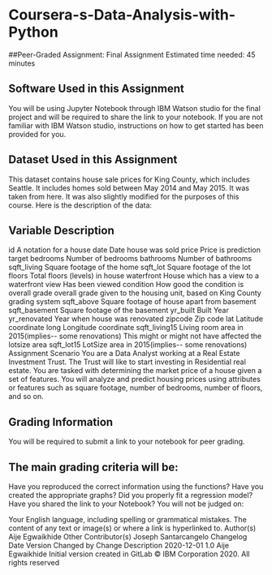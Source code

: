 # Coursera-s-Data-Analysis-with-Python

##Peer-Graded Assignment: Final Assignment
Estimated time needed: 45 minutes



## Software Used in this Assignment
You will be using Jupyter Notebook through IBM Watson studio for the final project and will be required to share the link to your notebook. If you are not familiar with IBM Watson studio, instructions on how to get started has been provided for you.

## Dataset Used in this Assignment
This dataset contains house sale prices for King County, which includes Seattle. It includes homes sold between May 2014 and May 2015. It was taken from here. It was also slightly modified for the purposes of this course. Here is the description of the data:

## Variable	Description
id	A notation for a house
date	Date house was sold
price	Price is prediction target
bedrooms	Number of bedrooms
bathrooms	Number of bathrooms
sqft_living	Square footage of the home
sqft_lot	Square footage of the lot
floors	Total floors (levels) in house
waterfront	House which has a view to a waterfront
view	Has been viewed
condition	How good the condition is overall
grade	overall grade given to the housing unit, based on King County grading system
sqft_above	Square footage of house apart from basement
sqft_basement	Square footage of the basement
yr_built	Built Year
yr_renovated	Year when house was renovated
zipcode	Zip code
lat	Latitude coordinate
long	Longitude coordinate
sqft_living15	Living room area in 2015(implies-- some renovations) This might or might not have affected the lotsize area
sqft_lot15	LotSize area in 2015(implies-- some renovations)
Assignment Scenario
You are a Data Analyst working at a Real Estate Investment Trust. The Trust will like to start investing in Residential real estate. You are tasked with determining the market price of a house given a set of features. You will analyze and predict housing prices using attributes or features such as square footage, number of bedrooms, number of floors, and so on.



## Grading Information
You will be required to submit a link to your notebook for peer grading.

## The main grading criteria will be:

Have you reproduced the correct information using the functions?
Have you created the appropriate graphs?
Did you properly fit a regression model?
Have you shared the link to your Notebook?
You will not be judged on:

Your English language, including spelling or grammatical mistakes.
The content of any text or image(s) or where a link is hyperlinked to.
Author(s)
Aije Egwaikhide
Other Contributor(s)
Joseph Santarcangelo
Changelog
Date	Version	Changed by	Change Description
2020-12-01	1.0	Aije Egwaikhide	Initial version created in GitLab
© IBM Corporation 2020. All rights reserved
